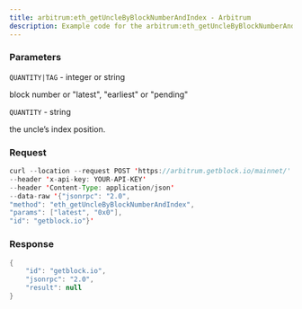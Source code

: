 ```yaml
---
title: arbitrum:eth_getUncleByBlockNumberAndIndex - Arbitrum
description: Example code for the arbitrum:eth_getUncleByBlockNumberAndIndex json-rpc method. Сomplete guide on how to use arbitrum:eth_getUncleByBlockNumberAndIndex json-rpc in GetBlock.io Web3 documentation.
---
```


### Parameters


`QUANTITY|TAG` - integer or string

block number or "latest", "earliest" or "pending"

`QUANTITY` - string

the uncle’s index position.

### Request

``` java
curl --location --request POST 'https://arbitrum.getblock.io/mainnet/' 
--header 'x-api-key: YOUR-API-KEY' 
--header 'Content-Type: application/json' 
--data-raw '{"jsonrpc": "2.0",
"method": "eth_getUncleByBlockNumberAndIndex",
"params": ["latest", "0x0"],
"id": "getblock.io"}'
```

###  Response

``` java
{
    "id": "getblock.io",
    "jsonrpc": "2.0",
    "result": null
}
```

